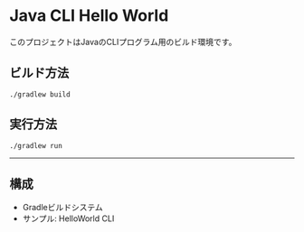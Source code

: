 # Java CLI Hello World

このプロジェクトはJavaのCLIプログラム用のビルド環境です。

## ビルド方法

```
./gradlew build
```

## 実行方法

```
./gradlew run
```

---

## 構成
- Gradleビルドシステム
- サンプル: HelloWorld CLI
